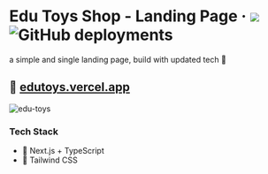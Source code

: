 <div>
  <h1>
    Edu Toys Shop - Landing Page
    &middot;
    <img src="https://img.shields.io/website?url=https%3A%2F%2Fedutoys.vercel.app"/>
    <img alt="GitHub deployments" src="https://img.shields.io/github/deployments/raymondtju/edutoys-landingpage/production?label=production">
  </h1>
</div>

a simple and single landing page, build with updated tech 🤘

## 📘 [edutoys.vercel.app](https://edutoys.vercel.app/)
![edu-toys](https://user-images.githubusercontent.com/75233529/223328435-ece7120e-3dfd-4a4b-a45a-b52610647ed8.png)

### Tech Stack

- 🚀 Next.js + TypeScript
- 🍃 Tailwind CSS
